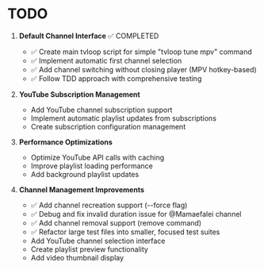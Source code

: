 # TODO

1. **Default Channel Interface** ✅ COMPLETED
   - ✅ Create main tvloop script for simple "tvloop tune mpv" command
   - ✅ Implement automatic first channel selection
   - ✅ Add channel switching without closing player (MPV hotkey-based)
   - ✅ Follow TDD approach with comprehensive testing

2. **YouTube Subscription Management**
   - Add YouTube channel subscription support
   - Implement automatic playlist updates from subscriptions
   - Create subscription configuration management

3. **Performance Optimizations**
   - Optimize YouTube API calls with caching
   - Improve playlist loading performance
   - Add background playlist updates

4. **Channel Management Improvements**
   - ✅ Add channel recreation support (--force flag)
   - ✅ Debug and fix invalid duration issue for @Mamaefalei channel
   - ✅ Add channel removal support (remove command)
   - ✅ Refactor large test files into smaller, focused test suites
   - Add YouTube channel selection interface
   - Create playlist preview functionality
   - Add video thumbnail display
